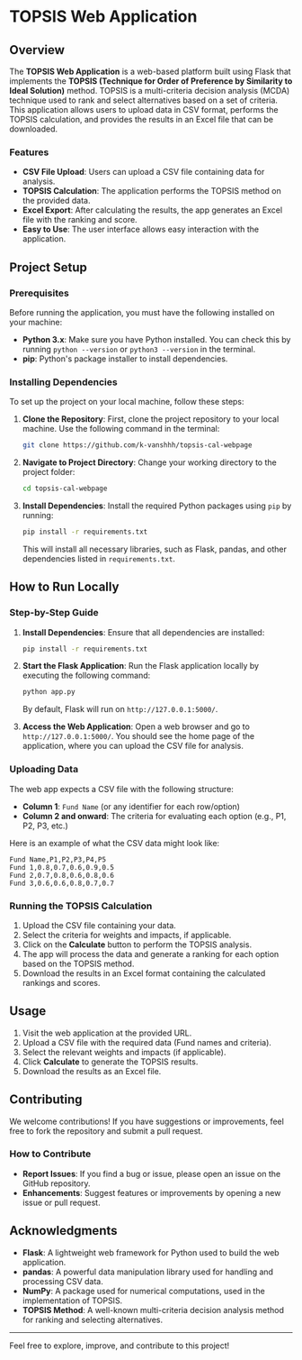 
# TOPSIS Web Application

## Overview

The **TOPSIS Web Application** is a web-based platform built using Flask that implements the **TOPSIS (Technique for Order of Preference by Similarity to Ideal Solution)** method. TOPSIS is a multi-criteria decision analysis (MCDA) technique used to rank and select alternatives based on a set of criteria. This application allows users to upload data in CSV format, performs the TOPSIS calculation, and provides the results in an Excel file that can be downloaded.

### Features

- **CSV File Upload**: Users can upload a CSV file containing data for analysis.
- **TOPSIS Calculation**: The application performs the TOPSIS method on the provided data.
- **Excel Export**: After calculating the results, the app generates an Excel file with the ranking and score.
- **Easy to Use**: The user interface allows easy interaction with the application.

## Project Setup

### Prerequisites

Before running the application, you must have the following installed on your machine:

- **Python 3.x**: Make sure you have Python installed. You can check this by running `python --version` or `python3 --version` in the terminal.
- **pip**: Python's package installer to install dependencies.

### Installing Dependencies

To set up the project on your local machine, follow these steps:

1. **Clone the Repository**:
   First, clone the project repository to your local machine. Use the following command in the terminal:
   
   ```bash
   git clone https://github.com/k-vanshhh/topsis-cal-webpage
   ```

2. **Navigate to Project Directory**:
   Change your working directory to the project folder:
   
   ```bash
   cd topsis-cal-webpage
   ```

3. **Install Dependencies**:
   Install the required Python packages using `pip` by running:
   
   ```bash
   pip install -r requirements.txt
   ```

   This will install all necessary libraries, such as Flask, pandas, and other dependencies listed in `requirements.txt`.


## How to Run Locally

### Step-by-Step Guide

1. **Install Dependencies**:
   Ensure that all dependencies are installed:
   
   ```bash
   pip install -r requirements.txt
   ```

2. **Start the Flask Application**:
   Run the Flask application locally by executing the following command:
   
   ```bash
   python app.py
   ```

   By default, Flask will run on `http://127.0.0.1:5000/`.

3. **Access the Web Application**:
   Open a web browser and go to `http://127.0.0.1:5000/`. You should see the home page of the application, where you can upload the CSV file for analysis.

### Uploading Data

The web app expects a CSV file with the following structure:

- **Column 1**: `Fund Name` (or any identifier for each row/option)
- **Column 2 and onward**: The criteria for evaluating each option (e.g., P1, P2, P3, etc.)

Here is an example of what the CSV data might look like:

```csv
Fund Name,P1,P2,P3,P4,P5
Fund 1,0.8,0.7,0.6,0.9,0.5
Fund 2,0.7,0.8,0.6,0.8,0.6
Fund 3,0.6,0.6,0.8,0.7,0.7
```

### Running the TOPSIS Calculation

1. Upload the CSV file containing your data.
2. Select the criteria for weights and impacts, if applicable.
3. Click on the **Calculate** button to perform the TOPSIS analysis.
4. The app will process the data and generate a ranking for each option based on the TOPSIS method.
5. Download the results in an Excel format containing the calculated rankings and scores.

## Usage

1. Visit the web application at the provided URL.
2. Upload a CSV file with the required data (Fund names and criteria).
3. Select the relevant weights and impacts (if applicable).
4. Click **Calculate** to generate the TOPSIS results.
5. Download the results as an Excel file.

## Contributing

We welcome contributions! If you have suggestions or improvements, feel free to fork the repository and submit a pull request.

### How to Contribute

- **Report Issues**: If you find a bug or issue, please open an issue on the GitHub repository.
- **Enhancements**: Suggest features or improvements by opening a new issue or pull request.


## Acknowledgments

- **Flask**: A lightweight web framework for Python used to build the web application.
- **pandas**: A powerful data manipulation library used for handling and processing CSV data.
- **NumPy**: A package used for numerical computations, used in the implementation of TOPSIS.
- **TOPSIS Method**: A well-known multi-criteria decision analysis method for ranking and selecting alternatives.

---

Feel free to explore, improve, and contribute to this project!
